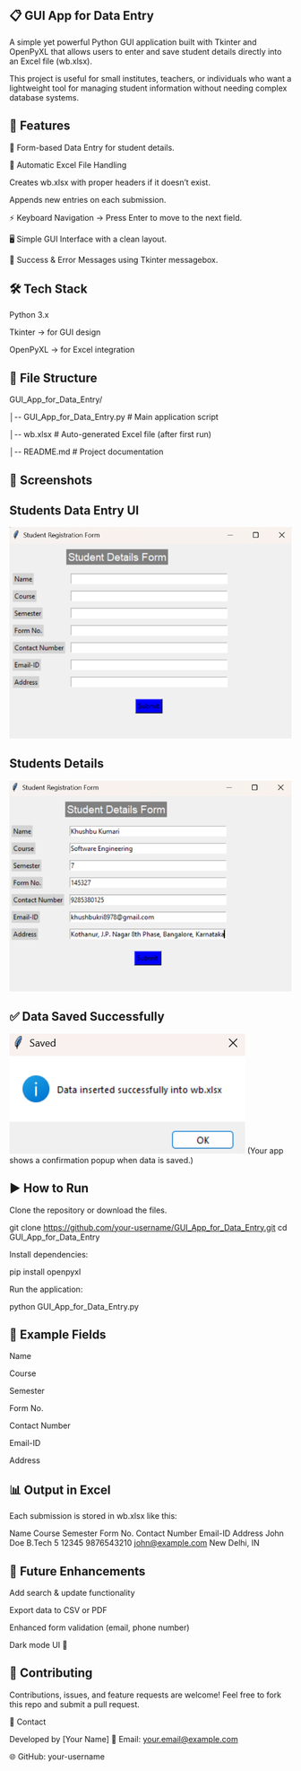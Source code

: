 ## 📋 GUI App for Data Entry

A simple yet powerful Python GUI application built with Tkinter and OpenPyXL that allows users to enter and save student details directly into an Excel file (wb.xlsx).

This project is useful for small institutes, teachers, or individuals who want a lightweight tool for managing student information without needing complex database systems.



## 🚀 Features

📝 Form-based Data Entry for student details.

📂 Automatic Excel File Handling

Creates wb.xlsx with proper headers if it doesn’t exist.

Appends new entries on each submission.

⚡ Keyboard Navigation → Press Enter to move to the next field.

🖥️ Simple GUI Interface with a clean layout.

🔔 Success & Error Messages using Tkinter messagebox.




## 🛠️ Tech Stack

Python 3.x

Tkinter → for GUI design

OpenPyXL → for Excel integration




## 📂 File Structure

GUI_App_for_Data_Entry/

│-- GUI_App_for_Data_Entry.py   # Main application script

│-- wb.xlsx                     # Auto-generated Excel file (after first run)

│-- README.md                   # Project documentation




## 📸 Screenshots

## Students Data Entry UI

![image_alt](https://github.com/khushbu0130/GUI_App_for_Data-Entry/blob/24a4654da97e9dfd96af3531058507b900918ec8/Screenshots/Students%20Data%20Entry%20UI.png)

## Students Details

![image_alt](https://github.com/khushbu0130/GUI_App_for_Data-Entry/blob/85f56ac6d445949f24d48bf016b0cc85cc1d4042/Screenshots/Details%20of%20Students%20Data.png)

## ✅ Data Saved Successfully

![image_alt](https://github.com/khushbu0130/GUI_App_for_Data-Entry/blob/9df8486ffc503c8edc802476381c8b3be9199678/Screenshots/Data%20Saved%20Successfully.png)
(Your app shows a confirmation popup when data is saved.)




## ▶️ How to Run

Clone the repository or download the files.

git clone https://github.com/your-username/GUI_App_for_Data_Entry.git
cd GUI_App_for_Data_Entry


Install dependencies:

pip install openpyxl


Run the application:

python GUI_App_for_Data_Entry.py




## 📝 Example Fields

Name

Course

Semester

Form No.

Contact Number

Email-ID

Address




## 📊 Output in Excel

Each submission is stored in wb.xlsx like this:

Name	Course	Semester	Form No.	Contact Number	Email-ID	Address
John Doe	B.Tech	5	12345	9876543210	john@example.com
New Delhi, IN




## 🌟 Future Enhancements

Add search & update functionality

Export data to CSV or PDF

Enhanced form validation (email, phone number)

Dark mode UI 🎨




## 🤝 Contributing

Contributions, issues, and feature requests are welcome!
Feel free to fork this repo and submit a pull request.

📧 Contact

Developed by [Your Name]
📩 Email: your.email@example.com

🌐 GitHub: your-username
